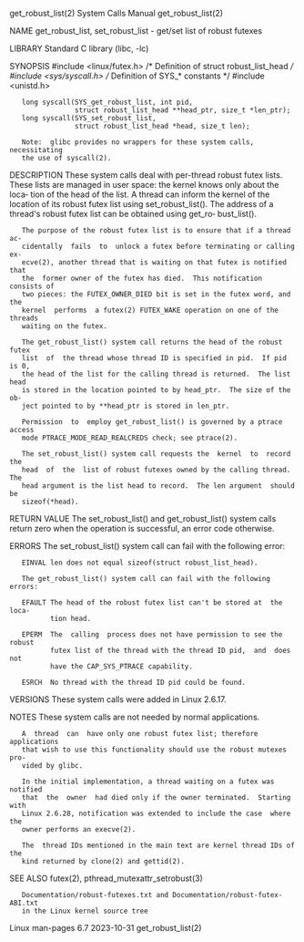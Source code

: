 get_robust_list(2)            System Calls Manual           get_robust_list(2)

NAME
       get_robust_list, set_robust_list - get/set list of robust futexes

LIBRARY
       Standard C library (libc, -lc)

SYNOPSIS
       #include <linux/futex.h>   /* Definition of struct robust_list_head */
       #include <sys/syscall.h>   /* Definition of SYS_* constants */
       #include <unistd.h>

       long syscall(SYS_get_robust_list, int pid,
                    struct robust_list_head **head_ptr, size_t *len_ptr);
       long syscall(SYS_set_robust_list,
                    struct robust_list_head *head, size_t len);

       Note:  glibc provides no wrappers for these system calls, necessitating
       the use of syscall(2).

DESCRIPTION
       These system calls deal with  per-thread  robust  futex  lists.   These
       lists  are managed in user space: the kernel knows only about the loca‐
       tion of the head of the list.  A thread can inform the  kernel  of  the
       location of its robust futex list using set_robust_list().  The address
       of  a  thread's  robust  futex  list  can  be  obtained  using  get_ro‐
       bust_list().

       The purpose of the robust futex list is to ensure that if a thread  ac‐
       cidentally  fails  to  unlock a futex before terminating or calling ex‐
       ecve(2), another thread that is waiting on that futex is notified  that
       the  former owner of the futex has died.  This notification consists of
       two pieces: the FUTEX_OWNER_DIED bit is set in the futex word, and  the
       kernel  performs  a futex(2) FUTEX_WAKE operation on one of the threads
       waiting on the futex.

       The get_robust_list() system call returns the head of the robust  futex
       list  of  the thread whose thread ID is specified in pid.  If pid is 0,
       the head of the list for the calling thread is returned.  The list head
       is stored in the location pointed to by head_ptr.  The size of the  ob‐
       ject pointed to by **head_ptr is stored in len_ptr.

       Permission  to  employ get_robust_list() is governed by a ptrace access
       mode PTRACE_MODE_READ_REALCREDS check; see ptrace(2).

       The set_robust_list() system call requests the  kernel  to  record  the
       head  of  the  list of robust futexes owned by the calling thread.  The
       head argument is the list head to record.  The len argument  should  be
       sizeof(*head).

RETURN VALUE
       The  set_robust_list()  and  get_robust_list() system calls return zero
       when the operation is successful, an error code otherwise.

ERRORS
       The set_robust_list() system call can fail with the following error:

       EINVAL len does not equal sizeof(struct robust_list_head).

       The get_robust_list() system call can fail with the following errors:

       EFAULT The head of the robust futex list can't be stored at  the  loca‐
              tion head.

       EPERM  The  calling  process does not have permission to see the robust
              futex list of the thread with the thread ID pid,  and  does  not
              have the CAP_SYS_PTRACE capability.

       ESRCH  No thread with the thread ID pid could be found.

VERSIONS
       These system calls were added in Linux 2.6.17.

NOTES
       These system calls are not needed by normal applications.

       A  thread  can  have only one robust futex list; therefore applications
       that wish to use this functionality should use the robust mutexes  pro‐
       vided by glibc.

       In the initial implementation, a thread waiting on a futex was notified
       that  the  owner  had died only if the owner terminated.  Starting with
       Linux 2.6.28, notification was extended to include the case  where  the
       owner performs an execve(2).

       The  thread IDs mentioned in the main text are kernel thread IDs of the
       kind returned by clone(2) and gettid(2).

SEE ALSO
       futex(2), pthread_mutexattr_setrobust(3)

       Documentation/robust-futexes.txt and Documentation/robust-futex-ABI.txt
       in the Linux kernel source tree

Linux man-pages 6.7               2023-10-31                get_robust_list(2)
